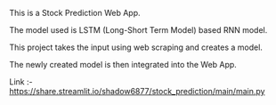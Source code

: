 This is a Stock Prediction Web App.

The model used is LSTM (Long-Short Term Model) based RNN model. 

This project takes the input using web scraping and creates a model. 

The newly created model is then integrated into the Web App.

Link :- https://share.streamlit.io/shadow6877/stock_prediction/main/main.py
